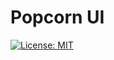 # Popcorn UI
[![License: MIT](https://img.shields.io/badge/license-MIT-blue.svg)](https://opensource.org/licenses/MIT)